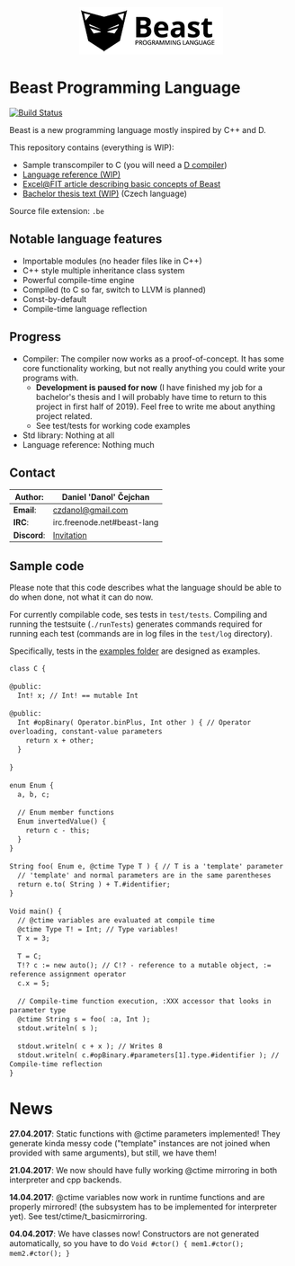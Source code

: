 
<p align="center">
	<img src="./doc/logo_256w.png">
</p>

# Beast Programming Language

[![Build Status](https://travis-ci.org/beast-lang/beast-dragon.svg?branch=master)](https://travis-ci.org/beast-lang/compiler)

Beast is a new programming language mostly inspired by C++ and D.

This repository contains (everything is WIP):

* Sample transcompiler to C (you will need a [D compiler](http://dlang.org/))
* [Language reference (WIP)](https://github.com/beast-lang/beast-dragon/blob/master/doc/reference/main.pdf)
* [Excel@FIT article describing basic concepts of Beast](https://github.com/beast-lang/beast-dragon/blob/master/doc/excel_article/2017-ExcelFIT-Beast.pdf)
* [Bachelor thesis text (WIP)](https://github.com/beast-lang/beast-dragon/blob/master/doc/bachelor_thesis_CZ/projekt.pdf) (Czech language)

Source file extension: `.be`

## Notable language features

* Importable modules (no header files like in C++)
* C++ style multiple inheritance class system
* Powerful compile-time engine
* Compiled (to C so far, switch to LLVM is planned)
* Const-by-default
* Compile-time language reflection

## Progress

* Compiler: The compiler now works as a proof-of-concept. It has some core functionality working, but not really anything you could write your programs with.
  * __Development is paused for now__ (I have finished my job for a bachelor's thesis and I will probably have time to return to this project in first half of 2019). Feel free to write me about anything project related.
  * See test/tests for working code examples
* Std library: Nothing at all
* Language reference: Nothing much

## Contact

| **Author**: | Daniel 'Danol' Čejchan |
| --- | --- |
| **Email**: | czdanol@gmail.com |
| **IRC**: | irc.freenode.net#beast-lang |
| **Discord**: | [Invitation](https://discord.gg/FMCQQdT) |

## Sample code

Please note that this code describes what the language should be able to do when done, not what it can do now.

For currently compilable code, ses tests in ```test/tests```. Compiling and running the testsuite (```./runTests```) generates commands required for running each test (commands are in log files in the ```test/log``` directory).

Specifically, tests in the [examples folder](https://github.com/beast-lang/beast-dragon/tree/master/test/tests/examples) are designed as examples.

```beast
class C {

@public:
  Int! x; // Int! == mutable Int

@public:
  Int #opBinary( Operator.binPlus, Int other ) { // Operator overloading, constant-value parameters
    return x + other;
  }

}

enum Enum {
  a, b, c;

  // Enum member functions
  Enum invertedValue() {
    return c - this;
  }
}

String foo( Enum e, @ctime Type T ) { // T is a 'template' parameter
  // 'template' and normal parameters are in the same parentheses
  return e.to( String ) + T.#identifier; 
}

Void main() {
  // @ctime variables are evaluated at compile time
  @ctime Type T! = Int; // Type variables!
  T x = 3;

  T = C;
  T!? c := new auto(); // C!? - reference to a mutable object, := reference assignment operator
  c.x = 5;

  // Compile-time function execution, :XXX accessor that looks in parameter type
  @ctime String s = foo( :a, Int );
  stdout.writeln( s );

  stdout.writeln( c + x ); // Writes 8
  stdout.writeln( c.#opBinary.#parameters[1].type.#identifier ); // Compile-time reflection
}
```

# News
__27.04.2017__: Static functions with @ctime parameters implemented! They generate kinda messy code ("template" instances are not joined when provided with same arguments), but still, we have them!

__21.04.2017__: We now should have fully working @ctime mirroring in both interpreter and cpp backends.

__14.04.2017__: @ctime variables now work in runtime functions and are properly mirrored! (the subsystem has to be implemented for interpreter yet). See test/ctime/t_basicmirroring.

__04.04.2017__: We have classes now! Constructors are not generated automatically, so you have to do ```Void #ctor() { mem1.#ctor(); mem2.#ctor(); }```